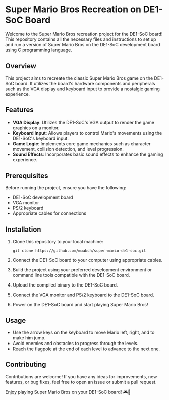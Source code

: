 # Super Mario Bros Recreation on DE1-SoC Board

Welcome to the Super Mario Bros recreation project for the DE1-SoC board! This repository contains all the necessary files and instructions to set up and run a version of Super Mario Bros on the DE1-SoC development board using C programming language.

## Overview

This project aims to recreate the classic Super Mario Bros game on the DE1-SoC board. It utilizes the board's hardware components and peripherals such as the VGA display and keyboard input to provide a nostalgic gaming experience.

## Features

- **VGA Display**: Utilizes the DE1-SoC's VGA output to render the game graphics on a monitor.
- **Keyboard Input**: Allows players to control Mario's movements using the DE1-SoC's keyboard input.
- **Game Logic**: Implements core game mechanics such as character movement, collision detection, and level progression.
- **Sound Effects**: Incorporates basic sound effects to enhance the gaming experience.

## Prerequisites

Before running the project, ensure you have the following:

- DE1-SoC development board
- VGA monitor
- PS/2 keyboard
- Appropriate cables for connections

## Installation

1. Clone this repository to your local machine:

    ```
    git clone https://github.com/muabch/super-mario-de1-soc.git
    ```

2. Connect the DE1-SoC board to your computer using appropriate cables.

3. Build the project using your preferred development environment or command line tools compatible with the DE1-SoC board.

4. Upload the compiled binary to the DE1-SoC board.

5. Connect the VGA monitor and PS/2 keyboard to the DE1-SoC board.

6. Power on the DE1-SoC board and start playing Super Mario Bros!

## Usage

- Use the arrow keys on the keyboard to move Mario left, right, and to make him jump.
- Avoid enemies and obstacles to progress through the levels.
- Reach the flagpole at the end of each level to advance to the next one.

## Contributing

Contributions are welcome! If you have any ideas for improvements, new features, or bug fixes, feel free to open an issue or submit a pull request.

Enjoy playing Super Mario Bros on your DE1-SoC board! 🎮🍄
